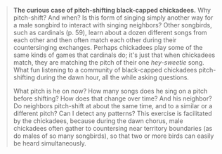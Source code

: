 > **The curious case of pitch-shifting black-capped chickadees.** Why
> pitch-shift? And when? Is this form of singing simply another way for
> a male songbird to interact with singing neighbors? Other songbirds,
> such as cardinals (p. 59), learn about a dozen different songs from
> each other and then often match each other during their countersinging
> exchanges. Perhaps chickadees play some of the same kinds of games
> that cardinals do; it's just that when chickadees match, they are
> matching the pitch of their one *hey-sweetie* song. What fun listening
> to a community of black-capped chickadees pitch-shifting during the
> dawn hour, all the while asking questions.
>
> What pitch is he on now? How many songs does he sing on a pitch before
> shifting? How does that change over time? And his neighbor? Do
> neighbors pitch-shift at about the same time, and to a similar or a
> different pitch? Can I detect any patterns? This exercise is
> facilitated by the chickadees, because during the dawn chorus, male
> chickadees often gather to countersing near territory boundaries (as
> do males of so many songbirds), so that two or more birds can easily
> be heard simultaneously.

